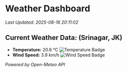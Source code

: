 
# Weather Dashboard

_Last Updated: 2025-08-16 20:11:02_

## Current Weather Data: (Srinagar, JK)
- **Temperature:** 20.6 °C ![Temperature Badge](https://img.shields.io/badge/Temperature-Medium%20Temp-green)
- **Wind Speed:** 3.9 km/h ![Wind Speed Badge](https://img.shields.io/badge/Wind%20Speed-Light%20Wind-blue)

*Powered by Open-Meteo API*
